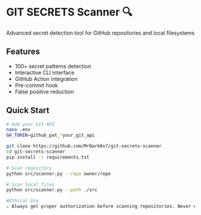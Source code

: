 # GIT SECRETS Scanner 🔍
Advanced secret detection tool for GitHub repositories and local filesystems

## Features
- 100+ secret patterns detection
- Interactive CLI interface
- GitHub Action integration
- Pre-commit hook
- False positive reduction

## Quick Start
```bash
# Add your Git API
nano .env
GH_TOKEN=github_pat_*your_git_api

git clone https://github.com/MrDark0x7/git-secrets-scanner
cd git-secrets-scanner
pip install -r requirements.txt

# Scan repository
python src/scanner.py --repo owner/repo

# Scan local files
python src/scanner.py --path ./src

#Ethical Use
⚠️ Always get proper authorization before scanning repositories. Never exploit found secrets.
